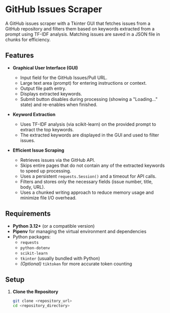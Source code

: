 # GitHub Issues Scraper

A GitHub issues scraper with a Tkinter GUI that fetches issues from a GitHub repository and filters them based on keywords extracted from a prompt using TF-IDF analysis. Matching issues are saved in a JSON file in chunks for efficiency.

## Features

- **Graphical User Interface (GUI)**
  - Input field for the GitHub Issues/Pull URL.
  - Large text area (prompt) for entering instructions or context.
  - Output file path entry.
  - Displays extracted keywords.
  - Submit button disables during processing (showing a "Loading…" state) and re-enables when finished.

- **Keyword Extraction**
  - Uses TF-IDF analysis (via scikit-learn) on the provided prompt to extract the top keywords.
  - The extracted keywords are displayed in the GUI and used to filter issues.

- **Efficient Issue Scraping**
  - Retrieves issues via the GitHub API.
  - Skips entire pages that do not contain any of the extracted keywords to speed up processing.
  - Uses a persistent `requests.Session()` and a timeout for API calls.
  - Filters and stores only the necessary fields (issue number, title, body, URL).
  - Uses a chunked writing approach to reduce memory usage and minimize file I/O overhead.

## Requirements

- **Python 3.12+** (or a compatible version)
- **Pipenv** for managing the virtual environment and dependencies
- Python packages:
  - `requests`
  - `python-dotenv`
  - `scikit-learn`
  - `tkinter` (usually bundled with Python)
  - *(Optional)* `tiktoken` for more accurate token counting

## Setup

1. **Clone the Repository**

   ```bash
   git clone <repository_url>
   cd <repository_directory>